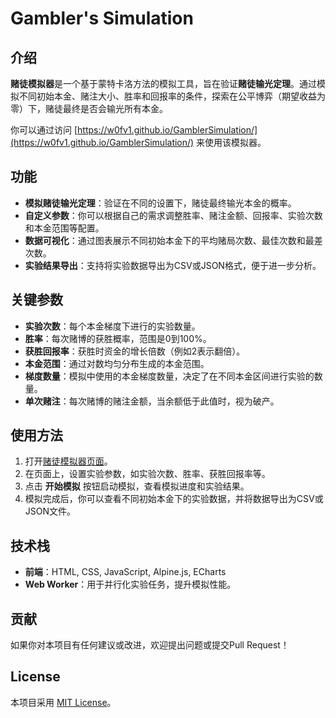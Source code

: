 # Gambler's Simulation

## 介绍

**赌徒模拟器**是一个基于蒙特卡洛方法的模拟工具，旨在验证**赌徒输光定理**。通过模拟不同初始本金、赌注大小、胜率和回报率的条件，探索在公平博弈（期望收益为零）下，赌徒最终是否会输光所有本金。

你可以通过访问 [https://w0fv1.github.io/GamblerSimulation/](https://w0fv1.github.io/GamblerSimulation/) 来使用该模拟器。

## 功能

- **模拟赌徒输光定理**：验证在不同的设置下，赌徒最终输光本金的概率。
- **自定义参数**：你可以根据自己的需求调整胜率、赌注金额、回报率、实验次数和本金范围等配置。
- **数据可视化**：通过图表展示不同初始本金下的平均赌局次数、最佳次数和最差次数。
- **实验结果导出**：支持将实验数据导出为CSV或JSON格式，便于进一步分析。

## 关键参数

- **实验次数**：每个本金梯度下进行的实验数量。
- **胜率**：每次赌博的获胜概率，范围是0到100%。
- **获胜回报率**：获胜时资金的增长倍数（例如2表示翻倍）。
- **本金范围**：通过对数均匀分布生成的本金范围。
- **梯度数量**：模拟中使用的本金梯度数量，决定了在不同本金区间进行实验的数量。
- **单次赌注**：每次赌博的赌注金额，当余额低于此值时，视为破产。

## 使用方法

1. 打开[赌徒模拟器页面](https://w0fv1.github.io/GamblerSimulation/)。
2. 在页面上，设置实验参数，如实验次数、胜率、获胜回报率等。
3. 点击 **开始模拟** 按钮启动模拟，查看模拟进度和实验结果。
4. 模拟完成后，你可以查看不同初始本金下的实验数据，并将数据导出为CSV或JSON文件。

## 技术栈

- **前端**：HTML, CSS, JavaScript, Alpine.js, ECharts
- **Web Worker**：用于并行化实验任务，提升模拟性能。

## 贡献

如果你对本项目有任何建议或改进，欢迎提出问题或提交Pull Request！

## License

本项目采用 [MIT License](LICENSE)。
